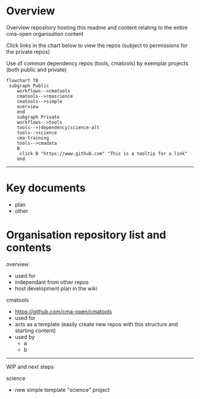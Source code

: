 # Overview

Overview repository hosting this readme and content relating to the entire cma-open organisation content

Click links in the chart below to view the repos (subject to permissions for the private repos)

Use of common dependency repos (tools, cmatools) by exemplar projects (both public and private)


```mermaid
flowchart TB
 subgraph Public
    workflows-->cmatools
    cmatools-->cmascience
    cmatools-->simple
    overview
    end
    subgraph Private
    workflows-->tools
    tools-->|dependency|science-alt
    tools-->science
    cma-training
    tools-->cmadata
    B
     click B "https://www.github.com" "This is a tooltip for a link"
    end
```

---

# Key documents

- plan
- other

# Organisation repository list and contents


overview
- used for 
- independant from other repos
- host development plan in the wiki

cmatools
- https://github.com/cma-open/cmatools
- used for
- acts as a template (easily create new repos with this structure and starting content)
- used by 
    - a
    - b 

---

WIP and next steps

science
- new simple template "science" project





